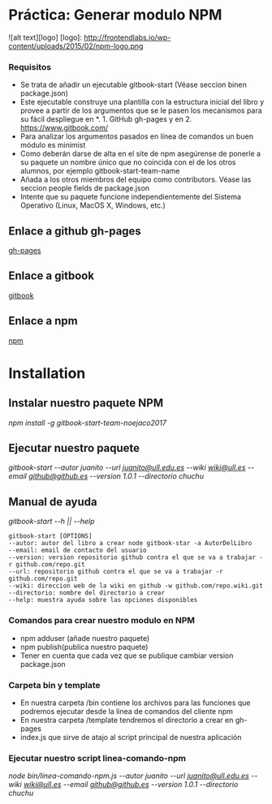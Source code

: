#
# Práctica: Generar modulo NPM




![alt text][logo]
[logo]: http://frontendlabs.io/wp-content/uploads/2015/02/npm-logo.png
### Requisitos

* Se trata de añadir un ejecutable gitbook-start (Véase seccion binen package.json)
* Este ejecutable construye una plantilla con la estructura inicial del libro y provee a partir de los argumentos que se le pasen los mecanismos para su fácil despliegue en *.
        1. GitHub gh-pages y en
        2. https://www.gitbook.com/
* Para analizar los argumentos pasados en línea de comandos un buen módulo es minimist
* Como deberán darse de alta en el site de npm asegúrense de ponerle a su paquete un nombre único que no coincida con el de los otros alumnos, por ejemplo gitbook-start-team-name
* Añada a los otros miembros del equipo como contributors. Véase las seccion people fields de package.json
* Intente que su paquete funcione independientemente del Sistema Operativo (Linux, MacOS X, Windows, etc.)


## Enlace a github gh-pages
[gh-pages](https://ull-esit-sytw-1617.github.io/tareas-iniciales-noejaco2017/)

## Enlace a gitbook
[gitbook](https://alu0100836059.gitbooks.io/apuntessytw/content/)

## Enlace a npm
[npm](https://www.npmjs.com/package/gitbook-start-team-noejaco2017)



# Installation

## Instalar nuestro paquete NPM
_npm install -g gitbook-start-team-noejaco2017_ 

## Ejecutar nuestro paquete
_gitbook-start --autor juanito --url juanito@ull.edu.es --wiki wiki@ull.es --email github@github.es --version 1.0.1 --directorio chuchu_

## Manual de ayuda
_gitbook-start --h || --help_
````````````````````
gitbook-start [OPTIONS]
--autor: autor del libro a crear node gitbook-star -a AutorDelLibro
--email: email de contacto del usuario
--version: version repositorio github contra el que se va a trabajar -r github.com/repo.git
--url: repositorio github contra el que se va a trabajar -r github.com/repo.git
--wiki: direccion web de la wiki en github -w github.com/repo.wiki.git
--directorio: nombre del directorio a crear
--help: muestra ayuda sobre las opciones disponibles
``````````````````````
### Comandos para crear nuestro modulo en NPM

* npm adduser (añade nuestro paquete)
* npm publish(publica nuestro paquete)
* Tener en cuenta que cada vez que se publique cambiar version package.json

### Carpeta bin y template
* En nuestra carpeta /bin contiene los archivos para las funciones que podremos ejecutar desde la linea de comandos del cliente npm
* En nuestra carpeta /template tendremos el directorio a crear en gh-pages
*  index.js que sirve de atajo al script principal de nuestra aplicación

### Ejecutar nuestro script linea-comando-npm
_node bin/linea-comando-npm.js --autor juanito --url juanito@ull.edu.es --wiki wiki@ull.es --email github@github.es --version 1.0.1 --directorio chuchu_

